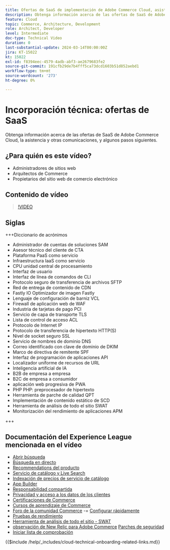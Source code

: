 ```yaml
---
title: Ofertas de SaaS de implementación de Adobe Commerce Cloud, asistencia y otras comunicaciones, así como algunos pasos siguientes
description: Obtenga información acerca de las ofertas de SaaS de Adobe Commerce Cloud, la asistencia y otras comunicaciones, y algunos pasos siguientes.
feature: Cloud
topic: Commerce, Architecture, Development
role: Architect, Developer
level: Intermediate
doc-type: Technical Video
duration: 0
last-substantial-update: 2024-03-14T00:00:00Z
jira: KT-15022
kt: 15022
exl-id: f8394eec-4579-4adb-abf3-ae2679683fe2
source-git-commit: 191cfb29de7b4fff5ca73dcd1603b51d852aebd1
workflow-type: tm+mt
source-wordcount: '273'
ht-degree: 0%

---
```


# Incorporación técnica: ofertas de SaaS

Obtenga información acerca de las ofertas de SaaS de Adobe Commerce Cloud, la asistencia y otras comunicaciones, y algunos pasos siguientes.

## ¿Para quién es este vídeo?

- Administradores de sitios web
- Arquitectos de Commerce
- Propietarios del sitio web de comercio electrónico

## Contenido de vídeo

>[!VIDEO](https://video.tv.adobe.com/v/3432831?learn=on&captions=spa)

## Siglas

+++Diccionario de acrónimos

- Administrador de cuentas de soluciones SAM
- Asesor técnico del cliente de CTA
- Plataforma PaaS como servicio
- Infraestructura IaaS como servicio
- CPU unidad central de procesamiento
- Interfaz de usuario
- Interfaz de línea de comandos de CLI
- Protocolo seguro de transferencia de archivos SFTP
- Red de entrega de contenido de CDN
- Fastly IO Optimizador de imagen Fastly
- Lenguaje de configuración de barniz VCL
- Firewall de aplicación web de WAF
- Industria de tarjetas de pago PCI
- Servicio de capa de transporte TLS
- Lista de control de acceso ACL
- Protocolo de Internet IP
- Protocolo de transferencia de hipertexto HTTP(S)
- Nivel de socket seguro SSL
- Servicio de nombres de dominio DNS
- Correo identificado con clave de dominio de DKIM
- Marco de directiva de remitente SPF
- Interfaz de programación de aplicaciones API
- Localizador uniforme de recursos de URL
- Inteligencia artificial de IA
- B2B de empresa a empresa
- B2C de empresa a consumidor
- aplicación web progresiva de PWA
- PHP PHP: preprocesador de hipertexto
- Herramienta de parche de calidad QPT
- Implementación de contenido estático de SCD
- Herramienta de análisis de todo el sitio SWAT
- Monitorización del rendimiento de aplicaciones APM

+++

## Documentación del Experience League mencionada en el vídeo

- [Abrir búsqueda](https://experienceleague.adobe.com/docs/commerce-cloud-service/user-guide/configure/service/opensearch.html?lang=es)
- [Búsqueda en directo](https://experienceleague.adobe.com/docs/commerce-merchant-services/live-search/overview.html?lang=es)
- [Recommendations del producto](https://experienceleague.adobe.com/docs/commerce-merchant-services/product-recommendations/overview.html?lang=es)
- [Servicio de catálogo y Live Search](https://experienceleague.adobe.com/docs/events/adobe-developers-live-recordings/2023/nov2023/nov-commerce/commerce-search-and-catalog-service.html?lang=es)
- [Indexación de precios de servicio de catálogo](https://experienceleague.adobe.com/docs/commerce-merchant-services/price-indexer/price-indexing.html?lang=es)
- [App Builder](https://experienceleague.adobe.com/docs/commerce-learn/tutorials/adobe-developer-app-builder/app-builder-technical-overview.html?lang=es)
- [Responsabilidad compartida](https://experienceleague.adobe.com/docs/commerce-operations/security-and-compliance/shared-responsibility.html?lang=es)
- [Privacidad y acceso a los datos de los clientes](https://experienceleague.adobe.com/docs/commerce-knowledge-base/kb/announcements/commerce-announcements/adobe-support-customer-data-access-and-privacy.html?lang=es)
- [Certificaciones de Commerce](https://experienceleague.adobe.com/docs/certification/program/technical-certifications/ac/ac-overview.html?lang=es)
- [Cursos de aprendizaje de Commerce](https://learning.adobe.com/catalog.html?products=Commerce)
- [Foro de la comunidad Commerce](https://community.magento.com/)
-= [Configurar rápidamente](https://experienceleague.adobe.com/docs/commerce-cloud-service/user-guide/cdn/setup-fastly/fastly-configuration.html?lang=es)
- [Pruebas de rendimiento](https://experienceleague.adobe.com/es/docs/commerce-operations/implementation-playbook/best-practices/maintenance/backend-performance)
- [Herramienta de análisis de todo el sitio - SWAT](https://experienceleague.adobe.com/docs/commerce-knowledge-base/kb/support-tools/site-wide-analysis-tool/swat-tool-overview.html?lang=es&)
- [observación de New Relic para Adobe Commerce](https://experienceleague.adobe.com/docs/commerce-operations/tools/observation-for-adobe-commerce/intro.html?lang=es)
  [Parches de seguridad](https://experienceleague.adobe.com/docs/commerce-operations/release/notes/security-patches/overview.html?lang=es)
- [Iniciar lista de comprobación](https://experienceleague.adobe.com/docs/commerce-cloud-service/user-guide/launch/checklist.html?lang=es)

{{$include /help/_includes/cloud-technical-onboarding-related-links.md}}
